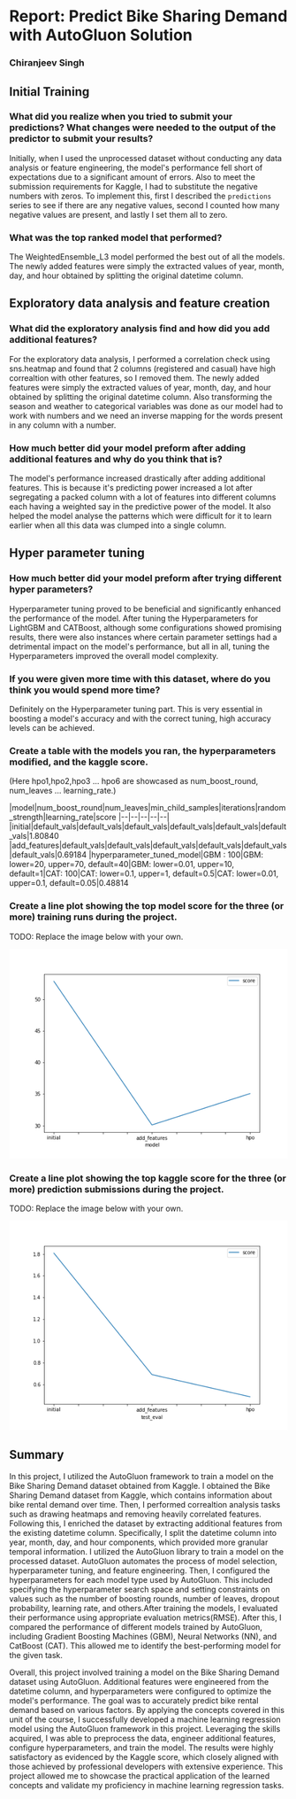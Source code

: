 # Report: Predict Bike Sharing Demand with AutoGluon Solution
### Chiranjeev Singh

## Initial Training
### What did you realize when you tried to submit your predictions? What changes were needed to the output of the predictor to submit your results?
Initially, when I used the unprocessed dataset without conducting any data analysis or feature engineering, the model's performance fell short of expectations due to a significant amount of errors. Also to meet the submission requirements for Kaggle, I had to substitute the negative numbers with zeros. To implement this, first I described the `predictions` series to see if there are any negative values, second I counted how many negative values are present, and lastly I set them all to zero.

### What was the top ranked model that performed?
The WeightedEnsemble_L3 model performed the best out of all the models. The newly added features were simply the extracted values of year, month, day, and hour obtained by splitting the original datetime column.

## Exploratory data analysis and feature creation
### What did the exploratory analysis find and how did you add additional features?
For the exploratory data analysis, I performed a correlation check using sns.heatmap and found that 2 columns (registered and casual) have high correaltion with other features, so I removed them. The newly added features were simply the extracted values of year, month, day, and hour obtained by splitting the original datetime column. Also transforming the season and weather to categorical variables was done as our model had to work with numbers and we need an inverse mapping for the words present in any column with a number.

### How much better did your model preform after adding additional features and why do you think that is?
The model's performance increased drastically after adding additional features. This is because it's predicting power increased a lot after segregating a packed column with a lot of features into different columns each having a weighted say in the predictive power of the model. It also helped the model analyse the patterns which were difficult for it to learn earlier when all this data was clumped into a single column.

## Hyper parameter tuning
### How much better did your model preform after trying different hyper parameters?
Hyperparameter tuning proved to be beneficial and significantly enhanced the performance of the model. After tuning the Hyperparameters for LightGBM and CATBoost, although some configurations showed promising results, there were also instances where certain parameter settings had a detrimental impact on the model's performance, but all in all, tuning the Hyperparameters improved the overall model complexity.

### If you were given more time with this dataset, where do you think you would spend more time?
Definitely on the Hyperparameter tuning part. This is very essential in boosting a model's accuracy and with the correct tuning, high accuracy levels can be achieved.

### Create a table with the models you ran, the hyperparameters modified, and the kaggle score.
(Here hpo1,hpo2,hpo3 ... hpo6 are showcased as num_boost_round, num_leaves ... learning_rate.)

|model|num_boost_round|num_leaves|min_child_samples|iterations|random_strength|learning_rate|score
|--|--|--|--|--|
|initial|default_vals|default_vals|default_vals|default_vals|default_vals|default_vals|1.80840
|add_features|default_vals|default_vals|default_vals|default_vals|default_vals|default_vals|0.69184
|hyperparameter_tuned_model|GBM : 100|GBM: lower=20, upper=70, default=40|GBM: lower=0.01, upper=10, default=1|CAT: 100|CAT: lower=0.1, upper=1, default=0.5|CAT: lower=0.01, upper=0.1, default=0.05|0.48814

### Create a line plot showing the top model score for the three (or more) training runs during the project.

TODO: Replace the image below with your own.

![model_train_score.png](img/model_train_score.png)

### Create a line plot showing the top kaggle score for the three (or more) prediction submissions during the project.

TODO: Replace the image below with your own.

![model_test_score.png](img/model_test_score.png)

## Summary
In this project, I utilized the AutoGluon framework to train a model on the Bike Sharing Demand dataset obtained from Kaggle. I obtained the Bike Sharing Demand dataset from Kaggle, which contains information about bike rental demand over time. Then, I performed correaltion analysis tasks such as drawing heatmaps and removing heavily correlated features. Following this, I enriched the dataset by extracting additional features from the existing datetime column. Specifically, I split the datetime column into year, month, day, and hour components, which provided more granular temporal information. I utilized the AutoGluon library to train a model on the processed dataset. AutoGluon automates the process of model selection, hyperparameter tuning, and feature engineering. Then, I configured the hyperparameters for each model type used by AutoGluon. This included specifying the hyperparameter search space and setting constraints on values such as the number of boosting rounds, number of leaves, dropout probability, learning rate, and others.After training the models, I evaluated their performance using appropriate evaluation metrics(RMSE). After this, I compared the performance of different models trained by AutoGluon, including Gradient Boosting Machines (GBM), Neural Networks (NN), and CatBoost (CAT). This allowed me to identify the best-performing model for the given task.

Overall, this project involved training a model on the Bike Sharing Demand dataset using AutoGluon. Additional features were engineered from the datetime column, and hyperparameters were configured to optimize the model's performance. The goal was to accurately predict bike rental demand based on various factors. By applying the concepts covered in this unit of the course, I successfully developed a machine learning regression model using the AutoGluon framework in this project. Leveraging the skills acquired, I was able to preprocess the data, engineer additional features, configure hyperparameters, and train the model. The results were highly satisfactory as evidenced by the Kaggle score, which closely aligned with those achieved by professional developers with extensive experience. This project allowed me to showcase the practical application of the learned concepts and validate my proficiency in machine learning regression tasks.
